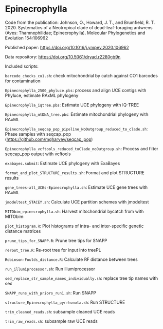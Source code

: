 # Epinecrophylla
Code from the publication: Johnson, O., Howard, J. T., and Brumfield, R. T. 2020. Systematics of a Neotropical clade of dead-leaf-foraging antwrens (Aves: Thamnophilidae; Epinecrophylla). Molecular Phylogenetics and Evolution 154:106962 

Published paper: https://doi.org/10.1016/j.ympev.2020.106962

Data repository: https://doi.org/10.5061/dryad.r2280gb9n


Included scripts:


`barcode_checks_co1.sh`: check mitochondrial by catch against CO1 barcodes for contamination

`Epinecrophylla_2500_phyluce.pbs`: process and align UCE contigs with Phyluce, estimate RAxML phylogeny

`Epinecrophylla_iqtree.pbs`: Estimate UCE phylogeny with IQ-TREE

`Epinecrophylla_mtDNA_tree.pbs`: Estimate mitochondrial phylogeny with RAxML

`Epinecrophylla_seqcap_pop_pipeline_NoOutgroup_reduced_to_clade.sh`: Phase samples with seqcap_pop (https://github.com/mgharvey/seqcap_pop)

`Epinecrophylla_vcftools_reduced_toClade_noOutgroup.sh`: Process and filter seqcap_pop output with vcftools

`exabayes.submit`: Estimate UCE phylogeny with ExaBayes

`format_and_plot_STRUCTURE_results.sh`: Format and plot STRUCTURE results

`gene_trees-all_UCEs-Epinecrophylla.sh`: Estimate UCE gene trees with RAxML

`jmodeltest_STACEY.sh`: Calculate UCE partition schemes with jmodeltest

`MITObim_epinecrophylla.sh`: Harvest mitochondrial bycatch from with MITObim

`plot_histogram.R`: Plot histograms of intra- and inter-specific genetic distance matrices

`prune_tips_for_SNAPP.R`: Prune tree tips for SNAPP

`reroot_tree.R`: Re-root tree for input into treePL

`Robinson-Foulds_distance.R`: Calculate RF distance between trees

`run_illumiprocessor.sh`: Run illumiprocessor

`sed_replace_str_sample_names_individually.sh`: replace tree tip names with sed

`SNAPP_runs_with_priors_run1.sh`: Run SNAPP

`structure_Epinecrophylla_pyrrhonota.sh`: Run STRUCTURE

`trim_cleaned_reads.sh`: subsample cleaned UCE reads

`trim_raw_reads.sh`: subsample raw UCE reads
